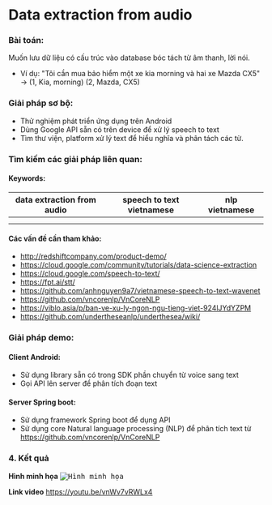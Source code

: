 # Data extraction from audio
### Bài toán:
Muốn lưu dữ liệu có cấu trúc vào database bóc tách từ âm thanh, lời nói. 
* Ví dụ: "Tôi cần mua bảo hiểm một xe kia morning và hai xe Mazda CX5" -> (1, Kia, morning) (2, Mazda, CX5)

### Giải pháp sơ bộ: 
* Thử nghiệm phát triển ứng dụng trên Android 
* Dùng Google API sẵn có trên device để xử lý speech to text 
* Tìm thư viện, platform xử lý text để hiểu nghĩa và phân tách các từ.

### Tìm kiếm các giải pháp liên quan:
#### Keywords:
| data extraction from audio | speech to text vietnamese | nlp vietnamese |
|---|---|---|
|   |   |   |
|   |   |   |

#### Các vấn đề cần tham khảo:
* http://redshiftcompany.com/product-demo/
* https://cloud.google.com/community/tutorials/data-science-extraction
* https://cloud.google.com/speech-to-text/
* https://fpt.ai/stt/
* https://github.com/anhnguyen9a7/vietnamese-speech-to-text-wavenet
* https://github.com/vncorenlp/VnCoreNLP
* https://viblo.asia/p/ban-ve-xu-ly-ngon-ngu-tieng-viet-924lJYdYZPM
* https://github.com/undertheseanlp/underthesea/wiki/ 

### Giải pháp demo:
#### Client Android: 
* Sử dụng library sẵn có trong SDK phần chuyển từ voice sang text
* Gọi API lên server để phân tích đoạn text
#### Server Spring boot:
* Sử dụng framework Spring boot để dụng API 
* Sử dụng core Natural language processing (NLP) để phân tích text từ https://github.com/vncorenlp/VnCoreNLP 

### 4. Kết quả
**Hình minh họa**
<kbd><img title="Hình minh họa" src="https://raw.githubusercontent.com/namntdev/Data-Extraction/master/result.png"></kbd><br/>

**Link video**
https://youtu.be/vnWv7vRWLx4